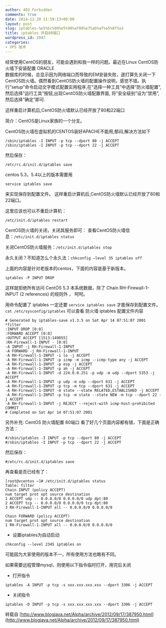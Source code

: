 ```yaml
---
author: 403 Forbidden
comments: true
date: 2014-12-20 11:59:13+00:00
layout: post
slug: iptables-%e5%bc%80%e5%90%af80%e7%ab%af%e5%8f%a3
title: iptables 开启80端口
wordpress_id: 2047
categories:
- VPS 技术
---
```

经常使用CentOS的朋友，可能会遇到和我一样的问题。最近在Linux CentOS防火墙下安装配置 ORACLE  
数据库的时候，总显示因为网络端口而导致的EM安装失败，遂打算先关闭一下CentOS防火墙。偶然看到CentOS防火墙的配置操作说明，感觉不错。执行”setup”命令启动文字模式配置实用程序,在”选择一种工具”中选择”防火墙配置”,然后选择”运行工具”按钮,出现CentOS防火墙配置界面,
将”安全级别”设为”禁用”,然后选择”确定”即可. 

这样重启计算机后,CentOS防火墙默认已经开放了80和22端口 

简介：CentOS是Linux家族的一个分支。 

CentOS防火墙在虚拟机的CENTOS装好APACHE不能用,郁闷,解决方法如下 
```shell
/sbin/iptables -I INPUT -p tcp --dport 80 -j ACCEPT 
/sbin/iptables -I INPUT -p tcp --dport 22 -j ACCEPT
```


然后保存： 
```shell
/etc/rc.d/init.d/iptables save
```

centos 5.3，5.4以上的版本需要用 
```shell
service iptables save
```

来实现保存到配置文件。 
这样重启计算机后,CentOS防火墙默认已经开放了80和22端口。 

这里应该也可以不重启计算机： 
```shell
/etc/init.d/iptables restart
```


CentOS防火墙的关闭，关闭其服务即可： 
查看CentOS防火墙信息：``/etc/init.d/iptables status``

关闭CentOS防火墙服务：``/etc/init.d/iptables stop``


永久关闭？不知道怎么个永久法：``chkconfig –level 35 iptables off``


上面的内容是针对老版本的centos，下面的内容是基于新版本。 

```shell
iptables -P INPUT DROP
```

这样就拒绝所有访问 CentOS 5.3 本系统数据，除了 Chain RH-Firewall-1-INPUT (2 references) 的规则外 ， 呵呵。 

用命令配置了 iptables 一定还要 ``service iptables save`` 才能保存到配置文件。 
``cat /etc/sysconfig/iptables`` 可以查看 防火墙 iptables 配置文件内容 

```
# Generated by iptables-save v1.3.5 on Sat Apr 14 07:51:07 2001 
*filter 
:INPUT DROP [0:0] 
:FORWARD ACCEPT [0:0] 
:OUTPUT ACCEPT [1513:149055] 
:RH-Firewall-1-INPUT - [0:0] 
-A INPUT -j RH-Firewall-1-INPUT 
-A FORWARD -j RH-Firewall-1-INPUT 
-A RH-Firewall-1-INPUT -i lo -j ACCEPT 
-A RH-Firewall-1-INPUT -p icmp -m icmp --icmp-type any -j ACCEPT 
-A RH-Firewall-1-INPUT -p esp -j ACCEPT 
-A RH-Firewall-1-INPUT -p ah -j ACCEPT 
-A RH-Firewall-1-INPUT -d 224.0.0.251 -p udp -m udp --dport 5353 -j ACCEPT 
-A RH-Firewall-1-INPUT -p udp -m udp --dport 631 -j ACCEPT 
-A RH-Firewall-1-INPUT -p tcp -m tcp --dport 631 -j ACCEPT 
-A RH-Firewall-1-INPUT -m state --state RELATED,ESTABLISHED -j ACCEPT 
-A RH-Firewall-1-INPUT -p tcp -m state --state NEW -m tcp --dport 22 -j ACCEPT 
-A RH-Firewall-1-INPUT -j REJECT --reject-with icmp-host-prohibited 
COMMIT 
# Completed on Sat Apr 14 07:51:07 2001
```

另外补充:
CentOS 防火墙配置 80端口
看了好几个页面内容都有错，下面是正确方法： 
```shell
#/sbin/iptables -I INPUT -p tcp --dport 80 -j ACCEPT 
#/sbin/iptables -I INPUT -p tcp --dport 22 -j ACCEPT 
```

然后保存： 
```shell
#/etc/rc.d/init.d/iptables save 
```

再查看是否已经有了： 
```
[root@vcentos ~]# /etc/init.d/iptables status 
Table: filter 
Chain INPUT (policy ACCEPT) 
num target prot opt source destination 
1 ACCEPT udp -- 0.0.0.0/0 0.0.0.0/0 udp dpt:80 
2 ACCEPT tcp -- 0.0.0.0/0 0.0.0.0/0 tcp dpt:80 
3 RH-Firewall-1-INPUT all -- 0.0.0.0/0 0.0.0.0/0 

Chain FORWARD (policy ACCEPT) 
num target prot opt source destination 
1 RH-Firewall-1-INPUT all -- 0.0.0.0/0 0.0.0.0/0
```

* 设置iptables为自动启动 
```shell
chkconfig --level 2345 iptables on 
```

可能因为大家使用的版本不一，所有使用方法也略有不同。 

如果需要远程管理mysql，则使用以下指令临时打开，用完后关闭 

* 打开指令  
```shell
iptables -A INPUT -p tcp -s xxx.xxx.xxx.xxx --dport 3306 -j ACCEPT
```


* 关闭指令  
```shell
iptables -D INPUT -p tcp -s xxx.xxx.xxx.xxx --dport 3306 -j ACCEPT
```


转载自 [http://www.blogjava.net/Alpha/archive/2012/09/17/387950.html](http://www.blogjava.net/Alpha/archive/2012/09/17/387950.html)
